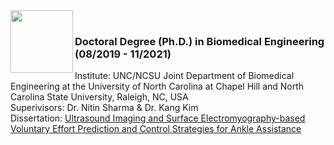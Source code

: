<img align="left" width="100" height="100" src="https://user-images.githubusercontent.com/75514501/179607199-fa3ebb4b-169c-4ea2-b7f5-e3403908af28.png">
<br clear="right"/>

### Doctoral Degree (Ph.D.) in Biomedical Engineering (08/2019 - 11/2021)
Institute: UNC/NCSU Joint Department of Biomedical Engineering at the University of North Carolina at Chapel Hill and North Carolina State University, Raleigh, NC, USA
<br>
Superivisors: Dr. Nitin Sharma & Dr. Kang Kim
<br>
Dissertation: [Ultrasound Imaging and Surface Electromyography-based Voluntary Effort Prediction and Control Strategies for Ankle Assistance](https://repository.lib.ncsu.edu/handle/1840.20/39195)

